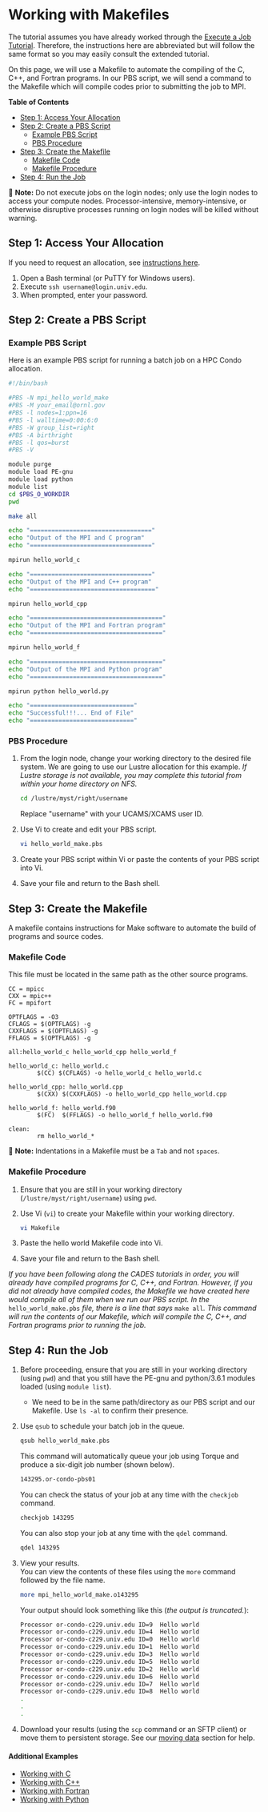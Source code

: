 # Working with Makefiles

The tutorial assumes you have already worked through the [Execute a Job Tutorial](./). Therefore, the instructions here are abbreviated but will follow the same format so you may easily consult the extended tutorial.

On this page, we will use a Makefile to automate the compiling of the C, C++, and Fortran programs. In our PBS script, we will send a command to the Makefile which will compile codes prior to submitting the job to MPI.

**Table of Contents**

* [Step 1: Access Your Allocation](makefile.md#step-1-access-your-allocation)
* [Step 2: Create a PBS Script](makefile.md#step-2-create-a-pbs-script)
  * [Example PBS Script](makefile.md#example-pbs-script)
  * [PBS Procedure](makefile.md#pbs-procedure)
* [Step 3: Create the Makefile](makefile.md#step-3-create-the-makefile)
  * [Makefile Code](makefile.md#makefile-code)
  * [Makefile Procedure](makefile.md#makefile-procedure)
* [Step 4: Run the Job](makefile.md#step-4-run-the-job)

📝 **Note:** Do not execute jobs on the login nodes; only use the login nodes to access your compute nodes. Processor-intensive, memory-intensive, or otherwise disruptive processes running on login nodes will be killed without warning.

## Step 1: Access Your Allocation

If you need to request an allocation, see [instructions here](../request-access.md).

1. Open a Bash terminal \(or PuTTY for Windows users\).
2. Execute `ssh username@login.univ.edu`.
3. When prompted, enter your password.

## Step 2: Create a PBS Script

### Example PBS Script

Here is an example PBS script for running a batch job on a HPC Condo allocation.

```bash
#!/bin/bash

#PBS -N mpi_hello_world_make
#PBS -M your_email@ornl.gov
#PBS -l nodes=1:ppn=16
#PBS -l walltime=0:00:6:0
#PBS -W group_list=right
#PBS -A birthright
#PBS -l qos=burst
#PBS -V

module purge
module load PE-gnu
module load python
module list
cd $PBS_O_WORKDIR
pwd

make all

echo "=================================="
echo "Output of the MPI and C program"
echo "=================================="

mpirun hello_world_c

echo "=================================="
echo "Output of the MPI and C++ program"
echo "==================================="

mpirun hello_world_cpp

echo "====================================="
echo "Output of the MPI and Fortran program"
echo "====================================="

mpirun hello_world_f

echo "====================================="
echo "Output of the MPI and Python program"
echo "====================================="

mpirun python hello_world.py

echo "============================="
echo "Successful!!!... End of File"
echo "============================="
```

### PBS Procedure

1. From the login node, change your working directory to the desired file system. We are going to use our Lustre allocation for this example. _If Lustre storage is not available, you may complete this tutorial from within your home directory on NFS._

   ```bash
   cd /lustre/myst/right/username
   ```

   Replace "username" with your UCAMS/XCAMS user ID.

2. Use Vi to create and edit your PBS script.

   ```bash
   vi hello_world_make.pbs
   ```

3. Create your PBS script within Vi or paste the contents of your PBS script into Vi.
4. Save your file and return to the Bash shell.

## Step 3: Create the Makefile

A makefile contains instructions for Make software to automate the build of programs and source codes.

### Makefile Code

This file must be located in the same path as the other source programs.

```text
CC = mpicc
CXX = mpic++
FC = mpifort

OPTFLAGS = -O3
CFLAGS = $(OPTFLAGS) -g
CXXFLAGS = $(OPTFLAGS) -g
FFLAGS = $(OPTFLAGS) -g

all:hello_world_c hello_world_cpp hello_world_f

hello_world_c: hello_world.c
        $(CC) $(CFLAGS) -o hello_world_c hello_world.c

hello_world_cpp: hello_world.cpp
        $(CXX) $(CXXFLAGS) -o hello_world_cpp hello_world.cpp

hello_world_f: hello_world.f90
        $(FC)  $(FFLAGS) -o hello_world_f hello_world.f90

clean:
        rm hello_world_*
```

📝 **Note:** Indentations in a Makefile must be a `Tab` and not `spaces`.

### Makefile Procedure

1. Ensure that you are still in your working directory \(`/lustre/myst/right/username`\) using `pwd`.
2. Use Vi \(`vi`\) to create your Makefile within your working directory.

   ```bash
   vi Makefile
   ```

3. Paste the hello world Makefile code into Vi.
4. Save your file and return to the Bash shell.

_If you have been following along the CADES tutorials in order, you will already have compiled programs for C, C++, and Fortran. However, if you did not already have compiled codes, the Makefile we have created here would compile all of them when we run our PBS script. In the_ `hello_world_make.pbs` _file, there is a line that says_ `make all`_. This command will run the contents of our Makefile, which will compile the C, C++, and Fortran programs prior to running the job._

## Step 4: Run the Job

1. Before proceeding, ensure that you are still in your working directory \(using `pwd`\) and that you still have the PE-gnu and python/3.6.1 modules loaded \(using `module list`\).
   * We need to be in the same path/directory as our PBS script and our Makefile. Use `ls -al` to confirm their presence.
2. Use `qsub` to schedule your batch job in the queue.

   ```bash
   qsub hello_world_make.pbs
   ```

   This command will automatically queue your job using Torque and produce a six-digit job number \(shown below\).  


   ```bash
   143295.or-condo-pbs01
   ```

   You can check the status of your job at any time with the `checkjob` command.

   ```bash
   checkjob 143295
   ```

   You can also stop your job at any time with the `qdel` command.

   ```bash
   qdel 143295
   ```

3. View your results.  
    You can view the contents of these files using the `more` command followed by the file name.  


   ```bash
   more mpi_hello_world_make.o143295
   ```

   Your output should look something like this \(_the output is truncated._\):

   ```bash
   Processor or-condo-c229.univ.edu ID=9  Hello world
   Processor or-condo-c229.univ.edu ID=4  Hello world
   Processor or-condo-c229.univ.edu ID=0  Hello world
   Processor or-condo-c229.univ.edu ID=1  Hello world
   Processor or-condo-c229.univ.edu ID=3  Hello world
   Processor or-condo-c229.univ.edu ID=5  Hello world
   Processor or-condo-c229.univ.edu ID=2  Hello world
   Processor or-condo-c229.univ.edu ID=6  Hello world
   Processor or-condo-c229.univ.edu ID=7  Hello world
   Processor or-condo-c229.univ.edu ID=8  Hello world
   .
   .
   .
   ```

4. Download your results \(using the `scp` command or an SFTP client\) or move them to persistent storage. See our [moving data](https://github.com/wendikristine/documentation-template/tree/62a326e16ecef2ff128ef0b976de12c16f6ea062/data-transfer-storage/moving-data.md) section for help.

#### Additional Examples

* [Working with C](./)
* [Working with C++](cpp.md)
* [Working with Fortran](fortran.md)
* [Working with Python](python.md)

